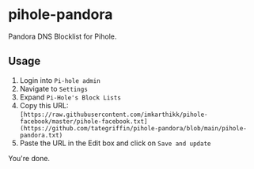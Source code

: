 # pihole-pandora
Pandora DNS Blocklist for Pihole.

## Usage

1. Login into `Pi-hole admin`
2. Navigate to `Settings`
3. Expand `Pi-Hole's Block Lists`
4. Copy this URL: `[https://raw.githubusercontent.com/imkarthikk/pihole-facebook/master/pihole-facebook.txt](https://github.com/tategriffin/pihole-pandora/blob/main/pihole-pandora.txt)`
5. Paste the URL in the Edit box and click on `Save and update`

You're done. 
